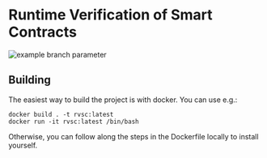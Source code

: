 # Runtime Verification of Smart Contracts
![example branch parameter](https://github.com/github/docs/actions/workflows/main.yml/badge.svg?branch=main)

## Building
The easiest way to build the project is with docker.
You can use e.g.:
```
docker build . -t rvsc:latest
docker run -it rvsc:latest /bin/bash
```

Otherwise, you can follow along the steps in the Dockerfile locally to install yourself.
